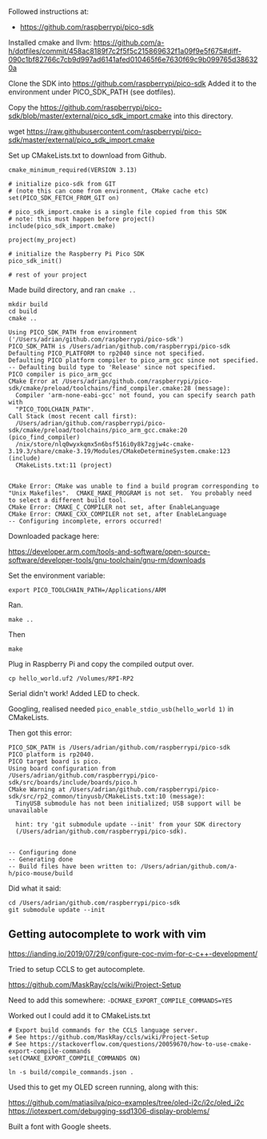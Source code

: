 
Followed instructions at:

* https://github.com/raspberrypi/pico-sdk

Installed cmake and llvm: https://github.com/a-h/dotfiles/commit/458ac8189f7c2f5f5c215869632f1a09f9e5f675#diff-090c1bf82766c7cb9d997ad6141afed010465f6e7630f69c9b099765d386320a

Clone the SDK into https://github.com/raspberrypi/pico-sdk
Added it to the environment under PICO_SDK_PATH (see dotfiles).

Copy the https://github.com/raspberrypi/pico-sdk/blob/master/external/pico_sdk_import.cmake into this directory.

wget https://raw.githubusercontent.com/raspberrypi/pico-sdk/master/external/pico_sdk_import.cmake

Set up CMakeLists.txt to download from Github.

```
cmake_minimum_required(VERSION 3.13)

# initialize pico-sdk from GIT
# (note this can come from environment, CMake cache etc)
set(PICO_SDK_FETCH_FROM_GIT on)

# pico_sdk_import.cmake is a single file copied from this SDK
# note: this must happen before project()
include(pico_sdk_import.cmake)

project(my_project)

# initialize the Raspberry Pi Pico SDK
pico_sdk_init()

# rest of your project
```

Made build directory, and ran `cmake ..`

```
mkdir build
cd build
cmake ..
```

```
Using PICO_SDK_PATH from environment ('/Users/adrian/github.com/raspberrypi/pico-sdk')
PICO_SDK_PATH is /Users/adrian/github.com/raspberrypi/pico-sdk
Defaulting PICO_PLATFORM to rp2040 since not specified.
Defaulting PICO platform compiler to pico_arm_gcc since not specified.
-- Defaulting build type to 'Release' since not specified.
PICO compiler is pico_arm_gcc
CMake Error at /Users/adrian/github.com/raspberrypi/pico-sdk/cmake/preload/toolchains/find_compiler.cmake:28 (message):
  Compiler 'arm-none-eabi-gcc' not found, you can specify search path with
  "PICO_TOOLCHAIN_PATH".
Call Stack (most recent call first):
  /Users/adrian/github.com/raspberrypi/pico-sdk/cmake/preload/toolchains/pico_arm_gcc.cmake:20 (pico_find_compiler)
  /nix/store/nlq0wyxkqmx5n6bsf516i0y8k7zgjw4c-cmake-3.19.3/share/cmake-3.19/Modules/CMakeDetermineSystem.cmake:123 (include)
  CMakeLists.txt:11 (project)


CMake Error: CMake was unable to find a build program corresponding to "Unix Makefiles".  CMAKE_MAKE_PROGRAM is not set.  You probably need to select a different build tool.
CMake Error: CMAKE_C_COMPILER not set, after EnableLanguage
CMake Error: CMAKE_CXX_COMPILER not set, after EnableLanguage
-- Configuring incomplete, errors occurred!
```

Downloaded package here: 

https://developer.arm.com/tools-and-software/open-source-software/developer-tools/gnu-toolchain/gnu-rm/downloads

Set the environment variable:

```
export PICO_TOOLCHAIN_PATH=/Applications/ARM
```

Ran.
```
make ..
```

Then 

```
make
```

Plug in Raspberry Pi and copy the compiled output over.

```
cp hello_world.uf2 /Volumes/RPI-RP2
```

Serial didn't work! Added LED to check.

Googling, realised needed `pico_enable_stdio_usb(hello_world 1)` in CMakeLists.

Then got this error:

```
PICO_SDK_PATH is /Users/adrian/github.com/raspberrypi/pico-sdk
PICO platform is rp2040.
PICO target board is pico.
Using board configuration from /Users/adrian/github.com/raspberrypi/pico-sdk/src/boards/include/boards/pico.h
CMake Warning at /Users/adrian/github.com/raspberrypi/pico-sdk/src/rp2_common/tinyusb/CMakeLists.txt:10 (message):
  TinyUSB submodule has not been initialized; USB support will be unavailable

  hint: try 'git submodule update --init' from your SDK directory
  (/Users/adrian/github.com/raspberrypi/pico-sdk).


-- Configuring done
-- Generating done
-- Build files have been written to: /Users/adrian/github.com/a-h/pico-mouse/build
```

Did what it said:

```
cd /Users/adrian/github.com/raspberrypi/pico-sdk
git submodule update --init
```

## Getting autocomplete to work with vim

https://ianding.io/2019/07/29/configure-coc-nvim-for-c-c++-development/

Tried to setup CCLS to get autocomplete.

https://github.com/MaskRay/ccls/wiki/Project-Setup

Need to add this somewhere: `-DCMAKE_EXPORT_COMPILE_COMMANDS=YES`

Worked out I could add it to CMakeLists.txt

```
# Export build commands for the CCLS language server.
# See https://github.com/MaskRay/ccls/wiki/Project-Setup
# See https://stackoverflow.com/questions/20059670/how-to-use-cmake-export-compile-commands
set(CMAKE_EXPORT_COMPILE_COMMANDS ON)
```

```
ln -s build/compile_commands.json .
```

Used this to get my OLED screen running, along with this:

https://github.com/matiasilva/pico-examples/tree/oled-i2c/i2c/oled_i2c
https://iotexpert.com/debugging-ssd1306-display-problems/

Built a font with Google sheets.
